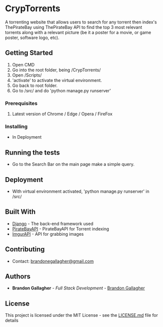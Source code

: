 # CrypTorrents

A torrenting website that allows users to search for any torrent then index's ThePirateBay using ThePirateBay API to find the top 3 most relevant torrents along with a relevant picture (be it a poster for a movie, or game poster, software logo, etc).

## Getting Started

1. Open CMD
2. Go into the root folder, being /CrypTorrents/
3. Open /Scripts/
4. 'activate' to activate the virtual environment.
5. Go back to root folder.
6. Go to /src/ and do 'python manage.py runserver'

### Prerequisites

1. Latest version of Chrome / Edge / Opera / FireFox

### Installing

- In Deployment



## Running the tests

- Go to the Search Bar on the main page make a simple query.

## Deployment

- With virtual environment activated, 'python manage.py runserver' in /src/

## Built With

* [Django](https://www.djangoproject.com/) - The back-end framework used
* [PirateBayAPI](https://github.com/karan/TPB) - PirateBayAPI for Torrent indexing
* [ImgurAPI](https://github.com/Imgur/imgurpython) - API for grabbing images

## Contributing

- Contact: brandonegallagher@gmail.com

## Authors

* **Brandon Gallagher** - *Full Stack Development* - [Brandon Gallagher](https://github.com/brandongallagher1999)

## License

This project is licensed under the MIT License - see the [LICENSE.md](LICENSE.md) file for details
